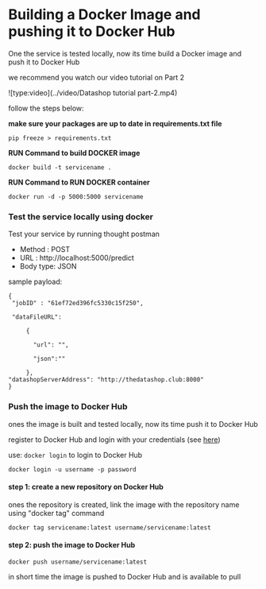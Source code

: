 # Building a Docker Image and pushing it to Docker Hub

One the service is tested locally, now its time build a Docker image and push it to Docker Hub

we recommend you watch our video tutorial on Part 2

![type:video](../video/Datashop tutorial part-2.mp4)

follow the steps below:

**make sure your packages are up to date in requirements.txt file**

```angular2html
pip freeze > requirements.txt
```

**RUN Command to build DOCKER image**


```
docker build -t servicename .
```

**RUN Command to RUN DOCKER container**

```
docker run -d -p 5000:5000 servicename
```

### Test the service locally using docker

Test your service by running thought postman

* Method : POST
* URL : http://localhost:5000/predict
* Body type: JSON

sample payload:
```angular2html
{
 "jobID" : "61ef72ed396fc5330c15f250",

 "dataFileURL":

     {

       "url": "",

       "json":""

     },
"datashopServerAddress": "http://thedatashop.club:8000"
}

```

### Push the image to Docker Hub

ones the image is built and tested locally, now its time push it to Docker Hub

register to Docker Hub and login with your credentials (see [here](https://hub.docker.com/))

use: `docker login` to login to Docker Hub

    docker login -u username -p password

#### step 1: create a new repository on Docker Hub

ones the repository is created, link the image with the repository name using "docker tag" command

    docker tag servicename:latest username/servicename:latest

#### step 2: push the image to Docker Hub

    docker push username/servicename:latest

in short time the image is pushed to Docker Hub and is available to pull

